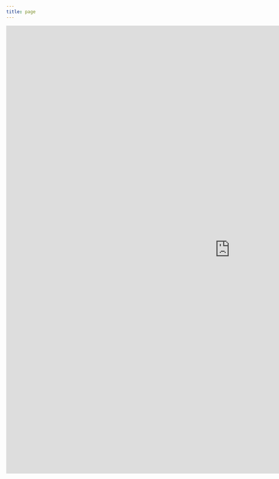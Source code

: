 ```yaml
---
title: page
---
```


<style>
@import url(http://fonts.googleapis.com/css?family=Yanone+Kaffeesatz:400,700);
/*
body {
  font-family: Yanone Kaffeesatz;
  font-size: 13px;
  margin: 30px auto;
  width: 1280px;
  position: relative;
}
*/
      
</style>

<div>
  <iframe width="1200" height="1200" frameborder="0" scrolling="no" src="https://plot.ly/~hpsilva/34.embed"></iframe>
</div>
